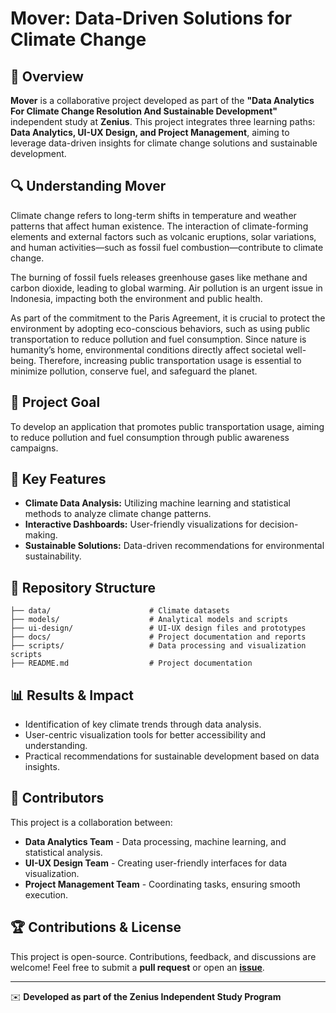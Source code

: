 # Mover: Data-Driven Solutions for Climate Change

## 📌 Overview
**Mover** is a collaborative project developed as part of the **"Data Analytics For Climate Change Resolution And Sustainable Development"** independent study at **Zenius**. This project integrates three learning paths: **Data Analytics, UI-UX Design, and Project Management**, aiming to leverage data-driven insights for climate change solutions and sustainable development.

## 🔍 Understanding Mover
Climate change refers to long-term shifts in temperature and weather patterns that affect human existence. The interaction of climate-forming elements and external factors such as volcanic eruptions, solar variations, and human activities—such as fossil fuel combustion—contribute to climate change.

The burning of fossil fuels releases greenhouse gases like methane and carbon dioxide, leading to global warming. Air pollution is an urgent issue in Indonesia, impacting both the environment and public health.

As part of the commitment to the Paris Agreement, it is crucial to protect the environment by adopting eco-conscious behaviors, such as using public transportation to reduce pollution and fuel consumption. Since nature is humanity’s home, environmental conditions directly affect societal well-being. Therefore, increasing public transportation usage is essential to minimize pollution, conserve fuel, and safeguard the planet.

## 🎯 Project Goal
To develop an application that promotes public transportation usage, aiming to reduce pollution and fuel consumption through public awareness campaigns.

## 🚀 Key Features
- **Climate Data Analysis:** Utilizing machine learning and statistical methods to analyze climate change patterns.
- **Interactive Dashboards:** User-friendly visualizations for decision-making.
- **Sustainable Solutions:** Data-driven recommendations for environmental sustainability.

## 📂 Repository Structure
```
├── data/                      # Climate datasets
├── models/                    # Analytical models and scripts
├── ui-design/                 # UI-UX design files and prototypes
├── docs/                      # Project documentation and reports
├── scripts/                   # Data processing and visualization scripts
├── README.md                  # Project documentation
```

## 📊 Results & Impact
- Identification of key climate trends through data analysis.
- User-centric visualization tools for better accessibility and understanding.
- Practical recommendations for sustainable development based on data insights.

## 🤝 Contributors
This project is a collaboration between:
- **Data Analytics Team** - Data processing, machine learning, and statistical analysis.
- **UI-UX Design Team** - Creating user-friendly interfaces for data visualization.
- **Project Management Team** - Coordinating tasks, ensuring smooth execution.

## 🏆 Contributions & License
This project is open-source. Contributions, feedback, and discussions are welcome! Feel free to submit a **pull request** or open an **[issue](https://github.com/rizkyjisantt-dev/Mover/issues)**.

---
✉️ **Developed as part of the Zenius Independent Study Program**

